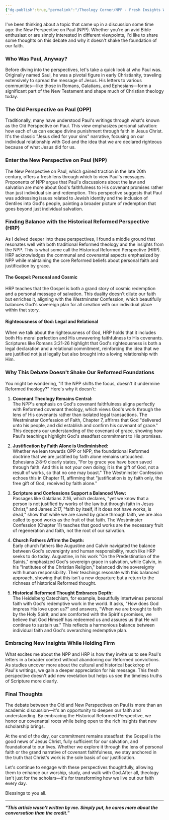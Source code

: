 ```yaml
---
{"dg-publish":true,"permalink":"/Theology Corner/NPP - Fresh Insights Without Compromising Our Faith/"}
---
```


I've been thinking about a topic that came up in a discussion some time ago: the New Perspective on Paul (NPP). Whether you're an avid Bible enthusiast or are simply interested in different viewpoints, I'd like to share some thoughts on this debate and why it doesn't shake the foundation of our faith.

### Who Was Paul, Anyway?
Before diving into the perspectives, let's take a quick look at who Paul was. Originally named Saul, he was a pivotal figure in early Christianity, traveling extensively to spread the message of Jesus. His letters to various communities—like those in Romans, Galatians, and Ephesians—form a significant part of the New Testament and shape much of Christian theology today.

### The Old Perspective on Paul (OPP)
Traditionally, many have understood Paul's writings through what's known as the Old Perspective on Paul. This view emphasizes personal salvation: how each of us can escape divine punishment through faith in Jesus Christ. It's the classic "Jesus died for your sins" narrative, focusing on our individual relationship with God and the idea that we are declared righteous because of what Jesus did for us.

### Enter the New Perspective on Paul (NPP)
The New Perspective on Paul, which gained traction in the late 20th century, offers a fresh lens through which to view Paul's messages. Proponents of NPP argue that Paul's discussions about the law and salvation are more about God's faithfulness to His covenant promises rather than just individual sin and redemption. This perspective suggests that Paul was addressing issues related to Jewish identity and the inclusion of Gentiles into God's people, painting a broader picture of redemption that goes beyond just individual salvation.

### Finding Balance with the Historical Reformed Perspective (HRP)
As I delved deeper into these perspectives, I found a middle ground that resonates well with both traditional Reformed theology and the insights from the NPP. This is what some call the Historical Reformed Perspective (HRP). HRP acknowledges the communal and covenantal aspects emphasized by NPP while maintaining the core Reformed beliefs about personal faith and justification by grace.

#### The Gospel: Personal and Cosmic
HRP teaches that the Gospel is both a grand story of cosmic redemption and a personal message of salvation. This duality doesn't dilute our faith but enriches it, aligning with the Westminster Confession, which beautifully balances God's sovereign plan for all creation with our individual place within that story.

#### Righteousness of God: Legal and Relational
When we talk about the righteousness of God, HRP holds that it includes both His moral perfection and His unwavering faithfulness to His covenants. Scriptures like Romans 3:21-26 highlight that God's righteousness is both a legal declaration and a relational commitment, reinforcing the idea that we are justified not just legally but also brought into a loving relationship with Him.

### Why This Debate Doesn't Shake Our Reformed Foundations
You might be wondering, "If the NPP shifts the focus, doesn't it undermine Reformed theology?" Here's why it doesn't:

1. **Covenant Theology Remains Central:**  
    The NPP's emphasis on God's covenant faithfulness aligns perfectly with Reformed covenant theology, which views God's work through the lens of His covenants rather than isolated legal transactions. The Westminster Confession of Faith, Chapter 7, affirms that God "delivered unto his people, and did establish and confirm his covenant of grace." This deepens our understanding of the covenant of grace, showing how Paul's teachings highlight God's steadfast commitment to His promises.
    
2. **Justification by Faith Alone is Undiminished:**  
    Whether we lean towards OPP or NPP, the foundational Reformed doctrine that we are justified by faith alone remains untouched. Ephesians 2:8-9 clearly states, "For by grace you have been saved through faith. And this is not your own doing; it is the gift of God, not a result of works, so that no one may boast." The Westminster Confession echoes this in Chapter 11, affirming that "justification is by faith only, the free gift of God, received by faith alone."
    
3. **Scripture and Confessions Support a Balanced View:**  
    Passages like Galatians 2:16, which declares, "yet we know that a person is not justified by works of the law but through faith in Jesus Christ," and James 2:17, "faith by itself, if it does not have works, is dead," show that while we are saved by grace through faith, we are also called to good works as the fruit of that faith. The Westminster Confession (Chapter 11) teaches that good works are the necessary fruit of regeneration and faith, not the root of our salvation.
    
4. **Church Fathers Affirm the Depth:**  
    Early church fathers like Augustine and Calvin navigated the balance between God's sovereignty and human responsibility, much like HRP seeks to do today. Augustine, in his work "On the Predestination of the Saints," emphasized God's sovereign grace in salvation, while Calvin, in his "Institutes of the Christian Religion," balanced divine sovereignty with human responsibility. Their teachings resonate with this balanced approach, showing that this isn't a new departure but a return to the richness of historical Reformed thought.
    
5. **Historical Reformed Thought Embraces Depth:**  
    The Heidelberg Catechism, for example, beautifully intertwines personal faith with God's redemptive work in the world. It asks, "How does God impress His love upon us?" and answers, "When we are brought to faith by the Holy Spirit, and are comforted with the Spirit's promises, we believe that God Himself has redeemed us and assures us that He will continue to sustain us." This reflects a harmonious balance between individual faith and God's overarching redemptive plan.
    

### Embracing New Insights While Holding Firm
What excites me about the NPP and HRP is how they invite us to see Paul's letters in a broader context without abandoning our Reformed convictions. As studies uncover more about the cultural and historical backdrop of Paul's writings, we gain a deeper appreciation for his message. This fresh perspective doesn't add new revelation but helps us see the timeless truths of Scripture more clearly.

### Final Thoughts
The debate between the Old and New Perspectives on Paul is more than an academic discussion—it's an opportunity to deepen our faith and understanding. By embracing the Historical Reformed Perspective, we honor our covenantal roots while being open to the rich insights that new scholarship brings.

At the end of the day, our commitment remains steadfast: the Gospel is the good news of Jesus Christ, fully sufficient for our salvation, and foundational to our lives. Whether we explore it through the lens of personal faith or the grand narrative of covenant faithfulness, we stay anchored in the truth that Christ's work is the sole basis of our justification.

Let's continue to engage with these perspectives thoughtfully, allowing them to enhance our worship, study, and walk with God.After all, theology isn't just for the scholars—it's for transforming how we live out our faith every day.

Blessings to you all.

---
***"This article wasn't written by me. Simply put, he cares more about the conversation than the credit."***